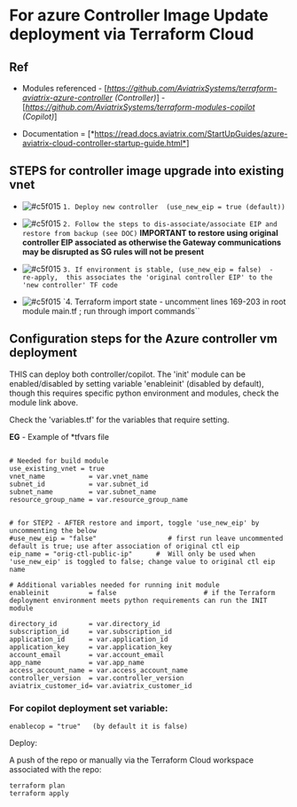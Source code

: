 # For azure Controller Image Update deployment via Terraform Cloud

## Ref

+  Modules referenced - [*https://github.com/AviatrixSystems/terraform-aviatrix-azure-controller  (Controller)*]
                      - [*https://github.com/AviatrixSystems/terraform-modules-copilot            (Copilot)*]


+  Documentation      = [*https://read.docs.aviatrix.com/StartUpGuides/azure-aviatrix-cloud-controller-startup-guide.html*]



## STEPS for controller image upgrade into existing vnet


- ![#c5f015](https://placehold.co/15x15/c5f015/c5f015.png) `1. Deploy new controller  (use_new_eip = true (default))`

- ![#c5f015](https://placehold.co/15x15/c5f015/c5f015.png) `2. Follow the steps to dis-associate/associate EIP and restore from backup (see DOC)`
   **IMPORTANT to restore using original controller EIP associated as otherwise the Gateway communications may be disrupted as SG rules will not be present**

- ![#c5f015](https://placehold.co/15x15/c5f015/c5f015.png) `3. If environment is stable, (use_new_eip = false)  -   re-apply,  this associates the 'original controller EIP' to the 'new controller' TF code`

- ![#c5f015](https://placehold.co/15x15/c5f015/c5f015.png) `4. Terraform import state -  uncomment lines 169-203 in root module main.tf ;  run through import commands``




## Configuration steps for the Azure controller vm deployment

THIS can deploy both controller/copilot.
The 'init' module can be enabled/disabled by setting variable 'enableinit' (disabled by default), though 
this requires specific python environment and modules, check the module link above.


Check the 'variables.tf' for the variables that require setting.

**EG**  - Example of *tfvars file 


```

# Needed for build module
use_existing_vnet = true
vnet_name           = var.vnet_name
subnet_id           = var.subnet_id
subnet_name         = var.subnet_name  
resource_group_name = var.resource_group_name


# for STEP2 - AFTER restore and import, toggle 'use_new_eip' by uncommenting the below
#use_new_eip = "false"                  # first run leave uncommented default is true; use after association of original ctl eip
eip_name = "orig-ctl-public-ip"      #  Will only be used when 'use_new_eip' is toggled to false; change value to original ctl eip name

# Additional variables needed for running init module
enableinit          = false                      # if the Terraform deployment environment meets python requirements can run the INIT module

directory_id        = var.directory_id 
subscription_id     = var.subscription_id
application_id      = var.application_id
application_key     = var.application_key
account_email       = var.account_email
app_name            = var.app_name
access_account_name = var.access_account_name
controller_version  = var.controller_version
aviatrix_customer_id= var.aviatrix_customer_id

```









### For copilot deployment set variable:

```
enablecop = "true"   (by default it is false)

```



Deploy:

A push of the repo or manually via the Terraform Cloud workspace associated with the repo:

```
terraform plan
terraform apply

```


